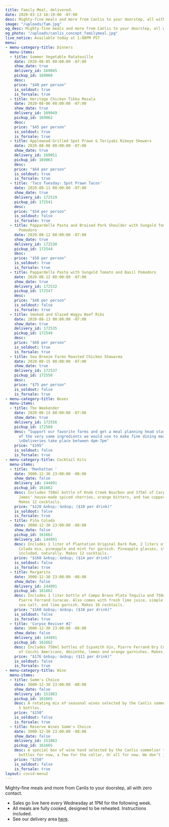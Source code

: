 ```yaml
---
title: Family Meal, delivered.
date: 2020-03-13 16:19:00 -07:00
desc: Mighty-fine meals and more from Canlis to your doorstep, all with zero contact.
image: "/uploads/fam.jpg"
og_desc: Mighty-fine meals and more from Canlis to your doorstep, all with zero contact.
og_photo: "/uploads/canlis_concept_familymeal.jpg"
live_notice: Available today at 1:00PM PST
menu:
- menu-category-title: Dinners
  menu-items:
  - title: Summer Vegetable Ratatouille
    date: 2020-08-05 00:00:00 -07:00
    show_date: true
    delivery_id: 169045
    pickup_id: 169060
    desc: 
    price: "$40 per person"
    is_soldout: true
    is_forsale: true
  - title: Heritage Chicken Tikka Masala
    date: 2020-08-06 00:00:00 -07:00
    show_date: true
    delivery_id: 169049
    pickup_id: 169062
    desc: 
    price: "$45 per person"
    is_soldout: true
    is_forsale: true
  - title: Applewood-Grilled Spot Prawn & Teriyaki Ribeye Skewers
    date: 2020-08-08 00:00:00 -07:00
    show_date: true
    delivery_id: 169051
    pickup_id: 169063
    desc: 
    price: "$64 per person"
    is_soldout: true
    is_forsale: true
  - title: 'Taco Tuesday: Spot Prawn Tacos'
    date: 2020-08-11 00:00:00 -07:00
    show_date: true
    delivery_id: 172519
    pickup_id: 172541
    desc: 
    price: "$54 per person"
    is_soldout: false
    is_forsale: true
  - title: Pappardelle Pasta and Braised Pork Shoulder with Sungold Tomato and Basil
      Pomodoro
    date: 2020-08-12 00:00:00 -07:00
    show_date: true
    delivery_id: 172530
    pickup_id: 172544
    desc: 
    price: "$58 per person"
    is_soldout: true
    is_forsale: true
  - title: Pappardelle Pasta with Sungold Tomato and Basil Pomodoro
    date: 2020-08-12 00:00:00 -07:00
    show_date: true
    delivery_id: 172532
    pickup_id: 172547
    desc: 
    price: "$48 per person"
    is_soldout: false
    is_forsale: true
  - title: Smoked and Glazed Wagyu Beef Ribs
    date: 2020-08-13 00:00:00 -07:00
    show_date: true
    delivery_id: 172535
    pickup_id: 172549
    desc: 
    price: "$68 per person"
    is_soldout: true
    is_forsale: true
  - title: Sea Breeze Farms Roasted Chicken Shawarma
    date: 2020-08-15 00:00:00 -07:00
    show_date: true
    delivery_id: 172537
    pickup_id: 172550
    desc: 
    price: "$75 per person"
    is_soldout: false
    is_forsale: true
- menu-category-title: Boxes
  menu-items:
  - title: The Weekender
    date: 2020-08-14 00:00:00 -07:00
    show_date: true
    delivery_id: 172556
    pickup_id: 172560
    desc: "Support our favorite farms and get a meal planning head start with a box
      of the very same ingredients we would use to make fine dining meals from.<br><br>
      \nDeliveries take place between 4pm-7pm"
    price: "$195"
    is_soldout: false
    is_forsale: true
- menu-category-title: Cocktail Kits
  menu-items:
  - title: 'Manhattan '
    date: 3000-12-30 23:00:00 -08:00
    show_date: false
    delivery_id: 144891
    pickup_id: 161662
    desc: Includes 750ml bottle of Knob Creek Bourbon and 375ml of Carpano Antica,
      James' house-made spiced cherries, orange bitters, and two copper garnish picks.
      Makes 12 cocktails.
    price: "$120 &nbsp;⁘&nbsp; ($10 per drink)"
    is_soldout: false
    is_forsale: true
  - title: Piña Colada
    date: 3000-12-30 23:00:00 -08:00
    show_date: false
    pickup_id: 161662
    delivery_id: 144891
    desc: Includes 1 liter of Plantation Original Dark Rum, 2 liters of Canlis Pina
      Colada mix, pineapple and mint for garnish. Pineapple glasses, straws and umbrellas
      included, naturally. Makes 12 cocktails.
    price: "$168 &nbsp;⁘&nbsp; ($14 per drink)"
    is_soldout: false
    is_forsale: true
  - title: Margarita
    date: 3000-12-30 23:00:00 -08:00
    show_date: false
    delivery_id: 144891
    pickup_id: 161662
    desc: Includes 1 liter bottle of Campo Bravo Plata Tequila and 750ml bottle of
      Pierre Ferrand Curacao. Also comes with fresh lime juice, simple syrup, Jacobsen
      sea salt, and lime garnish. Makes 16 cocktails.
    price: "$160 &nbsp;⁘&nbsp; ($10 per drink)"
    is_soldout: false
    is_forsale: true
  - title: 'Corpse Reviver #2'
    date: 3000-12-30 23:00:00 -08:00
    show_date: false
    delivery_id: 144891
    pickup_id: 161662
    desc: Includes 750ml bottles of Sipsmith Gin, Pierre Ferrand Dry Curacao and 375ml
      of Cocchi Americano, Absinthe, lemon and orange garnishes. Makes 16 cocktails.
    price: "$176 &nbsp;⁘&nbsp; ($11 per drink)"
    is_soldout: false
    is_forsale: true
- menu-category-title: Wine
  menu-items:
  - title: Somm's Choice
    date: 3000-12-30 23:00:00 -08:00
    show_date: false
    delivery_id: 151883
    pickup_id: 161665
    desc: A rotating mix of seasonal wines selected by the Canlis sommelier team.
      5 bottles.
    price: "$150"
    is_soldout: false
    is_forsale: true
  - title: Reserve Wines Somm's Choice
    date: 3000-12-30 23:00:00 -08:00
    show_date: false
    delivery_id: 151883
    pickup_id: 161665
    desc: A special box of wine hand selected by the Canlis sommelier team. A few
      bottles for now, a few for the cellar. Or all for now. We don’t judge. 5 bottles.
    price: "$250"
    is_soldout: false
    is_forsale: true
layout: covid-menu2
---
```


Mighty-fine meals and more from Canlis to your doorstep, all with zero contact.

- Sales go live here every Wednesday at 1PM for the following week.
- All meals are fully cooked, designed to be reheated. Instructions included.
- See our delivery area [here](/deliverymap).
